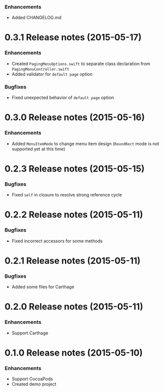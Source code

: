 
### Enhancements

- Added CHANGELOG.md

# 0.3.1 Release notes (2015-05-17)

### Enhancements

- Created `PagingMenuOptions.swift` to separate class declaration from `PagingMenuController.swift`
- Added validator for `default page` option

### Bugfixes

- Fixed unexpected behavior of `default page` option

# 0.3.0 Release notes (2015-05-16)

### Enhancements

- Added `MenuItemMode` to change menu item design (`RoundRect` mode is not supported yet at this time)

# 0.2.3 Release notes (2015-05-15)

### Bugfixes

- Fixed `self` in closure to resolve strong reference cycle

# 0.2.2 Release notes (2015-05-11)

### Bugfixes

- Fixed incorrect accessors for some methods

# 0.2.1 Release notes (2015-05-11)

### Bugfixes

- Added some files for Carthage

# 0.2.0 Release notes (2015-05-11)

### Enhancements

- Support Carthage

# 0.1.0 Release notes (2015-05-10)

### Enhancements

- Support CocoaPods
- Created demo project
